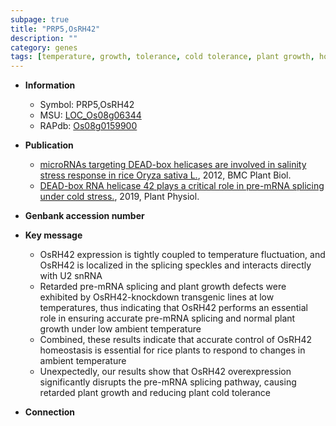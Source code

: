 ```yaml
---
subpage: true
title: "PRP5,OsRH42"
description: ""
category: genes
tags: [temperature, growth, tolerance, cold tolerance, plant growth, homeostasis]
---
```


* **Information**  
    + Symbol: PRP5,OsRH42  
    + MSU: [LOC_Os08g06344](http://rice.plantbiology.msu.edu/cgi-bin/ORF_infopage.cgi?orf=LOC_Os08g06344)  
    + RAPdb: [Os08g0159900](http://rapdb.dna.affrc.go.jp/viewer/gbrowse_details/irgsp1?name=Os08g0159900)  

* **Publication**  
    + [microRNAs targeting DEAD-box helicases are involved in salinity stress response in rice Oryza sativa L.](http://www.ncbi.nlm.nih.gov/pubmed?term=microRNAs+targeting+DEAD-box+helicases+are+involved+in+salinity+stress+response+in+rice+Oryza+sativa+L.%5BTitle%5D), 2012, BMC Plant Biol.
    + [DEAD-box RNA helicase 42 plays a critical role in pre-mRNA splicing under cold stress.](http://www.ncbi.nlm.nih.gov/pubmed?term=DEAD-box+RNA+helicase+42+plays+a+critical+role+in+pre-mRNA+splicing+under+cold+stress.%5BTitle%5D), 2019, Plant Physiol.

* **Genbank accession number**  

* **Key message**  
    + OsRH42 expression is tightly coupled to temperature fluctuation, and OsRH42 is localized in the splicing speckles and interacts directly with U2 snRNA
    + Retarded pre-mRNA splicing and plant growth defects were exhibited by OsRH42-knockdown transgenic lines at low temperatures, thus indicating that OsRH42 performs an essential role in ensuring accurate pre-mRNA splicing and normal plant growth under low ambient temperature
    + Combined, these results indicate that accurate control of OsRH42 homeostasis is essential for rice plants to respond to changes in ambient temperature
    + Unexpectedly, our results show that OsRH42 overexpression significantly disrupts the pre-mRNA splicing pathway, causing retarded plant growth and reducing plant cold tolerance

* **Connection**  



